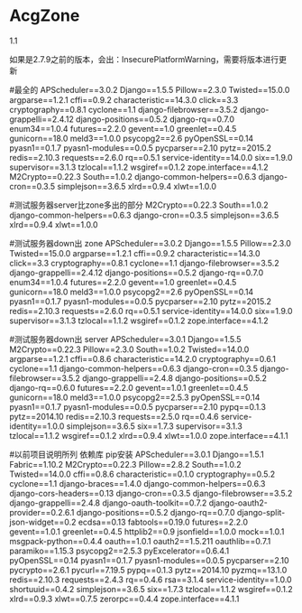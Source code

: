 # AcgZone
1.1

如果是2.7.9之前的版本，会出：InsecurePlatformWarning，需要将版本进行更新

#最全的
APScheduler==3.0.2
Django==1.5.5
Pillow==2.3.0
Twisted==15.0.0
argparse==1.2.1
cffi==0.9.2
characteristic==14.3.0
click==3.3
cryptography==0.8.1
cyclone==1.1
django-filebrowser==3.5.2
django-grappelli==2.4.12
django-positions==0.5.2
django-rq==0.7.0
enum34==1.0.4
futures==2.2.0
gevent==1.0
greenlet==0.4.5
gunicorn==18.0
meld3==1.0.0
psycopg2==2.6
pyOpenSSL==0.14
pyasn1==0.1.7
pyasn1-modules==0.0.5
pycparser==2.10
pytz==2015.2
redis==2.10.3
requests==2.6.0
rq==0.5.1
service-identity==14.0.0
six==1.9.0
supervisor==3.1.3
tzlocal==1.1.2
wsgiref==0.1.2
zope.interface==4.1.2
M2Crypto==0.22.3
South==1.0.2
django-common-helpers==0.6.3
django-cron==0.3.5
simplejson==3.6.5
xlrd==0.9.4
xlwt==1.0.0

#测试服务器server比zone多出的部分
M2Crypto==0.22.3
South==1.0.2
django-common-helpers==0.6.3
django-cron==0.3.5
simplejson==3.6.5
xlrd==0.9.4
xlwt==1.0.0

#测试服务器down出 zone
APScheduler==3.0.2
Django==1.5.5
Pillow==2.3.0
Twisted==15.0.0
argparse==1.2.1
cffi==0.9.2
characteristic==14.3.0
click==3.3
cryptography==0.8.1
cyclone==1.1
django-filebrowser==3.5.2
django-grappelli==2.4.12
django-positions==0.5.2
django-rq==0.7.0
enum34==1.0.4
futures==2.2.0
gevent==1.0
greenlet==0.4.5
gunicorn==18.0
meld3==1.0.0
psycopg2==2.6
pyOpenSSL==0.14
pyasn1==0.1.7
pyasn1-modules==0.0.5
pycparser==2.10
pytz==2015.2
redis==2.10.3
requests==2.6.0
rq==0.5.1
service-identity==14.0.0
six==1.9.0
supervisor==3.1.3
tzlocal==1.1.2
wsgiref==0.1.2
zope.interface==4.1.2

#测试服务器down出 server
APScheduler==3.0.1
Django==1.5.5
M2Crypto==0.22.3
Pillow==2.3.0
South==1.0.2
Twisted==14.0.0
argparse==1.2.1
cffi==0.8.6
characteristic==14.2.0
cryptography==0.6.1
cyclone==1.1
django-common-helpers==0.6.3
django-cron==0.3.5
django-filebrowser==3.5.2
django-grappelli==2.4.8
django-positions==0.5.2
django-rq==0.6.0
futures==2.2.0
gevent==1.0.1
greenlet==0.4.5
gunicorn==18.0
meld3==1.0.0
psycopg2==2.5.3
pyOpenSSL==0.14
pyasn1==0.1.7
pyasn1-modules==0.0.5
pycparser==2.10
pypq==0.1.3
pytz==2014.10
redis==2.10.3
requests==2.5.0
rq==0.4.6
service-identity==1.0.0
simplejson==3.6.5
six==1.7.3
supervisor==3.1.3
tzlocal==1.1.2
wsgiref==0.1.2
xlrd==0.9.4
xlwt==1.0.0
zope.interface==4.1.1

#以前项目说明所列 依赖库 pip安装
APScheduler==3.0.1
Django==1.5.1
Fabric==1.10.2
M2Crypto==0.22.3
Pillow==2.8.2
South==1.0.2
Twisted==14.0.0
cffi==0.8.6
characteristic==0.1.0
cryptography==0.5.2
cyclone==1.1
django-braces==1.4.0
django-common-helpers==0.6.3
django-cors-headers==0.13
django-cron==0.3.5
django-filebrowser==3.5.2
django-grappelli==2.4.8
django-oauth-toolkit==0.7.2
django-oauth2-provider==0.2.6.1
django-positions==0.5.2
django-rq==0.7.0
django-split-json-widget==0.2
ecdsa==0.13
fabtools==0.19.0
futures==2.2.0
gevent==1.0.1
greenlet==0.4.5
httplib2==0.9
jsonfield==1.0.0
mock==1.0.1
msgpack-python==0.4.4
oauth==1.0.1
oauth2==1.5.211
oauthlib==0.7.1
paramiko==1.15.3
psycopg2==2.5.3
pyExcelerator==0.6.4.1
pyOpenSSL==0.14
pyasn1==0.1.7
pyasn1-modules==0.0.5
pycparser==2.10
pycrypto==2.6.1
pycurl==7.19.5
pypq==0.1.3
pytz==2014.10
pyzmq==13.1.0
redis==2.10.3
requests==2.4.3
rq==0.4.6
rsa==3.1.4
service-identity==1.0.0
shortuuid==0.4.2
simplejson==3.6.5
six==1.7.3
tzlocal==1.1.2
wsgiref==0.1.2
xlrd==0.9.3
xlwt==0.7.5
zerorpc==0.4.4
zope.interface==4.1.1


